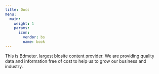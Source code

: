 ```yaml
---
title: Docs
menu:
  main:
    weight: 1
    params:
      icon:
        vendor: bs
        name: book
---
```


This is Bdmeter. largest blosite content provider. We are providing quality data and information free of cost to help us to grow our business and industry. 